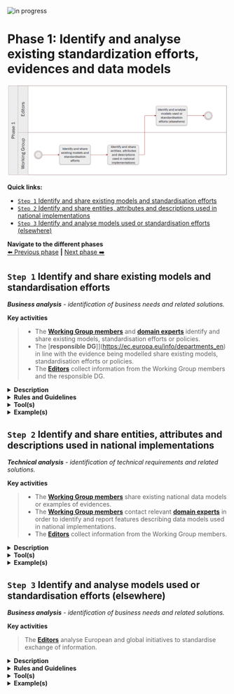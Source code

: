 ![in progress](https://img.shields.io/badge/status-in%20progress-yellow)

# Phase 1: Identify and analyse existing standardization efforts, evidences and data models
![Process_Phase 1](img/methodology_phase1.PNG)

**Quick links:**
- [`Step 1` Identify and share existing models and standardisation efforts](../phase1.md#step-1-Identify-and-share-existing-models-and-standardisation-efforts)
- [`Step 2` Identify and share entities, attributes and descriptions used in national implementations](../phase2.md#step-2-Identify-and-share-entities,-attributes-and-descriptions-used-in-national-implementations)
- [`Step 3` Identify and analyse models used or standardisation efforts (elsewhere)](../phase1.md#step-3-Identify-and-analyse-models-used-or-standardisation-efforts-(elsewhere))


**Navigate to the different phases**\
[:arrow_left: Previous phase](README.md) **|**
[Next phase :arrow_right:](phase2.md)

## `Step 1` Identify and share existing models and standardisation efforts
<i><b>Business analysis</b> - identification of business needs and related solutions.</i>

**Key activities**
> * The [<b>Working Group members</b>](../stakeholders#working-group) and [<b>domain experts</b>](../stakeholders#domain-experts) identify and share existing models, standardisation efforts or policies. 
> * The [<b>responsible DG</b>]](https://ec.europa.eu/info/departments_en) in line with the evidence being modelled share existing models, standardisation efforts or policies.
> * The [<b>Editors</b>](../stakeholders#editors) collect information from the Working Group members and the responsible DG.

<details>
  <summary><b>Description</b></summary>
  
Working Group members will share information they possess related to the common data model being built. Similarly, DGs having competencies in relation with the scope of the evidence being modelled, will share relevant information and existing (legal) pieces of work. 

The objective is to gather information in order to have a global overview of data models, and/or standardisation rules implemented and used across Europe and leverage this insight to develop a common data model. 

This step is specifically looking at information being available at global, i.e. European level, rather than at national level, which is the scope of step 2. 

</details>


<details>
  <summary><b>Rules and Guidelines</b></summary>
  
One important aspect of this step is the source of data quality. This is ensured by the requirement that all data comes from authoritative sources. Working Group members are responsible to identify and connect the authorities to the information shared. Also, reusing content based on intrinsic licenses may oblige to use a specific license for the model being developed.

</details>


<details>
  <summary><b>Tool(s)</b></summary>

A collaborative tool, e.g. Confluence, GitHub.

</details>


<details>
  <summary><b>Example(s)</b></summary>
  
For example, for social security, [EESSI (Electronic Exchange of Social Security Information)](https://ec.europa.eu/social/main.jsp?catId=869&langId=en) is an IT system already in place. For education related matters, [Europass](https://ec.europa.eu/social/main.jsp?catId=1266&langId=en), from DG EMPL, is in place. 

</details>

## `Step 2` Identify and share entities, attributes and descriptions used in national implementations
<i><b>Technical analysis</b> - identification of technical requirements and related solutions.</i>

**Key activities**
> * The [<b>Working Group members</b>](../stakeholders#working-group) share existing national data models or examples of evidences.
> * The [<b>Working Group members</b>](../stakeholders#working-group) contact relevant [<b>domain experts</b>](../stakeholders#domain-experts) in order to identify and report features describing data models used in national implementations.
> * The [<b>Editors</b>](../stakeholders#editors) collect information from the Working Group members.

<details>
  <summary><b>Description</b></summary>
  
Step 2 is about the national implementation of data models or legislative pieces. Contrary to step 1, step 2 is looking at gathering elements from national contexts. 

It might be that (semantic) data models do not exist or were not shared in step 1. Step 2 will remediate that by looking for elements in national implementations. 

Working Group members will share information on:
* Examples of evidences
* Entities they judge paramount for the common data model being built
 - Attributes they judge mandatory and optional;
 - Descriptions of elements in their national implementations.

Before sending any data, the Working Group members should bear in mind the following:
* The data model has been validated and implemented by a competent authority; and
* The data model has been issued in a final version.
  
</details>

<details>
  <summary><b>Tool(s)</b></summary>
  
A spreadsheet tool can be used to present and compare the different data models. 

</details>

<details>
  <summary><b>Example(s)</b></summary>
  
The table below illustrates how SKOS mapping properties can be used to compare models. 

|     Italy data model    |     Spain data model    |     SKOS mapping   value    |
|-------------------------|-------------------------|-----------------------------|
|     Person              |     Person              |     exact match             |
|     Birth               |                         |     no match                |

If provided, the table can also include definitions and URIs to ease comparison.

Example of an implementation (Person Condition Register and Registration Register) shared by Germany: see [issue #89](https://github.com/SEMICeu/SDG-sandbox/issues/89).
Example of a data model shared by Spain: [issue #37](https://github.com/SEMICeu/SDG-sandbox/issues/37#issue-664501128).

</details>



## `Step 3` Identify and analyse models used or standardisation efforts (elsewhere)
<i><b>Business analysis</b> - identification of business needs and related solutions.</i>


**Key activities**
> The [<b>Editors</b>](../stakeholders#editors) analyse European and global initiatives to standardise exchange of information.


<details>
  <summary><b>Description</b></summary>
  
In parallel with step 1 and 2, the Editors document - the information received and - any European and/or global initiatives that aim at standardizing data exchanges across Member States. The output of this step will serve as a basis to draft the common data model.

Step 1 and 2 are the source of information for step 3. While Working Group members and responsible DGs are gathering information, the editors will focus on documenting and analysing the information received. Editors should also do a research effort to not exclude any relevant data model and standardization effort used elsewhere. 

This step supplements the statement made in step 2, as for existing harmonization of information contained in the evidences at European level. The editors may derive the necessary elements from these initiatives. 

</details>

<details>
  <summary><b>Rules and Guidelines</b></summary>
  
Reusing content based on intrinsic licenses may oblige the to use a specific license for the model being developed.

</details>

<details>
  <summary><b>Tool(s)</b></summary>
  
Below are some links of input sources. 

* [Study on Data Mapping for the cross-border application of the Once-Only technical system SDG](https://sdg.mindigital.gr/uploads/Deloitte_final_report.pdf)
* [Linked Open Vocabularies](https://lov.linkeddata.es/dataset/lov)
* [Core Vocabularies](https://ec.europa.eu/isa2/solutions/core-vocabularies_en)
* [Euro Vocabularies](https://op.europa.eu/en/web/eu-vocabularies/home)
* [Ontology design patterns](http://ontologydesignpatterns.org/wiki/Main_Page)
* [eProcurement ontology](https://joinup.ec.europa.eu/collection/eprocurement/solution/eprocurement-ontology) 
* [Public Documents forms | DG Justice](https://beta.e-justice.europa.eu/35981/EN/public_documents_forms)

</details>

<details>
  <summary><b>Example(s)</b></summary>

The Core Person Vocabulary can be used when modelling data related to people.

</details>
